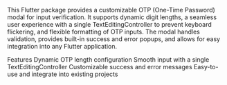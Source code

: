 
This Flutter package provides a customizable OTP (One-Time Password) modal for input verification. It supports dynamic digit lengths, a seamless user experience with a single TextEditingController to prevent keyboard flickering, and flexible formatting of OTP inputs. The modal handles validation, provides built-in success and error popups, and allows for easy integration into any Flutter application.

Features
Dynamic OTP length configuration
Smooth input with a single TextEditingController
Customizable success and error messages
Easy-to-use and integrate into existing projects